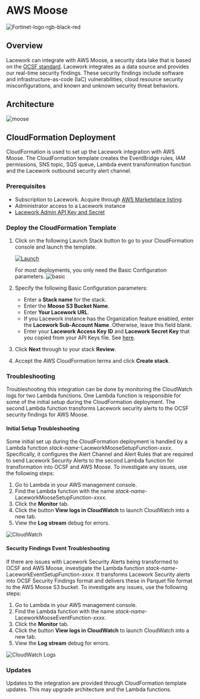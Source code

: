 # AWS Moose
![Fortinet-logo-rgb-black-red](https://github.com/user-attachments/assets/99c6a147-2abf-4a32-bf43-a565ca839754)


## Overview
Lacework can integrate with AWS Moose, a security data lake that is based on the [OCSF standard](https://schema.ocsf.io/).
Lacework integrates as a data source and provides our real-time security findings. These security findings include software and infrastructure-as-code (IaC) vulnerabilities, cloud resource security misconfigurations, and known and unknown security threat behaviors.

## Architecture
![moose](https://user-images.githubusercontent.com/6440106/200464957-6fd1df7d-e3ed-4e86-994b-60dd0bc0dbc0.png)

## CloudFormation Deployment
CloudFormation is used to set up the Lacework integration with AWS Moose. The CloudFormation template creates the EventBridge rules, IAM permissions, SNS topic, SQS queue, Lambda event transformation function and the Lacework outbound security alert channel.

### Prerequisites
* Subscription to Lacework. Acquire through [AWS Marketplace listing](https://aws.amazon.com/marketplace/pp/prodview-uv2dct6bigr54?sr=0-1&ref_=beagle&applicationId=AWSMPContessa).
* Administrator access to a Lacework instance
* [Lacework Admin API Key and Secret](https://docs.lacework.com/api/api-access-keys-and-tokens)

### Deploy the CloudFormation Template

1. Click on the following Launch Stack button to go to your CloudFormation console and launch the template.

   [![Launch](https://user-images.githubusercontent.com/6440106/153987820-e1f32423-1e69-416d-8bca-2ee3a1e85df1.png)](https://console.aws.amazon.com/cloudformation/home?#/stacks/create/review?templateURL=https://lacework-alliances.s3.us-west-2.amazonaws.com/lacework-amazon-security-lake/templates/amazon-security-lake-integration.yml)

   For most deployments, you only need the Basic Configuration parameters.
   ![basic](https://user-images.githubusercontent.com/6440106/200466378-c7940e9a-128a-40c3-8281-03cadea31561.png)
   
2. Specify the following Basic Configuration parameters:
    * Enter a **Stack name** for the stack.
    * Enter the **Moose S3 Bucket Name**.
    * Enter **Your Lacework URL**.
    * If you Lacework instance has the Organization feature enabled, enter the **Lacework Sub-Account Name**. Otherwise, leave this field blank.
    * Enter your **Lacework Access Key ID** and **Lacework Secret Key** that you copied from your API Keys file. See [here](https://docs.lacework.com/console/generate-api-access-keys-and-tokens).
     
3. Click **Next** through to your stack **Review**.
4. Accept the AWS CloudFormation terms and click **Create stack**.

### Troubleshooting
Troubleshooting this integration can be done by monitoring the CloudWatch logs for two Lambda functions. One Lambda function is responsible for some of the initial setup during the CloudFormation deployment. The second Lambda function transforms Lacework security alerts to the OCSF security findings for AWS Moose.

#### Initial Setup Troubleshooting
Some initial set up during the CloudFormation deployment is handled by a Lambda function _stack-name_-LaceworkMooseSetupFunction-_xxxx_. Specifically, it configures the Alert Channel and Alert Rules that are required to send Lacework Security Alerts to the second Lambda function for transformation into OCSF and AWS Moose.
To investigate any issues, use the following steps:

1. Go to Lambda in your AWS management console.
2. Find the Lambda function with the name _stack-name_-LaceworkMooseSetupFunction-_xxxx_.
3. Click the **Monitor** tab.
4. Click the button **View logs in CloudWatch** to launch CloudWatch into a new tab.
5. View the **Log stream** debug for errors.

![CloudWatch](https://user-images.githubusercontent.com/6440106/200621487-1588221c-ceb0-4e44-b587-9ede48dfdd28.png)

#### Security Findings Event Troubleshooting
If there are issues with Lacework Security Alerts being transformed to OCSF and AWS Moose, investigate the Lambda function _stack-name_-LaceworkEventSetupFunction-_xxxx_. It transforms Lacework Security alerts into OCSF Security Findings format and delivers these in Parquet file format to the AWS Moose S3 bucket.
To investigate any issues, use the following steps:

1. Go to Lambda in your AWS management console.
2. Find the Lambda function with the name _stack-name_-LaceworkMooseEventFunction-_xxxx_.
3. Click the **Monitor** tab.
4. Click the button **View logs in CloudWatch** to launch CloudWatch into a new tab.
5. View the **Log stream** debug for errors.

![CloudWatch Logs](https://user-images.githubusercontent.com/6440106/200621625-01692823-b496-4090-b49d-98c0058d05cd.png)

### Updates
Updates to the integration are provided through CloudFormation template updates. This may upgrade architecture and the Lambda functions.
